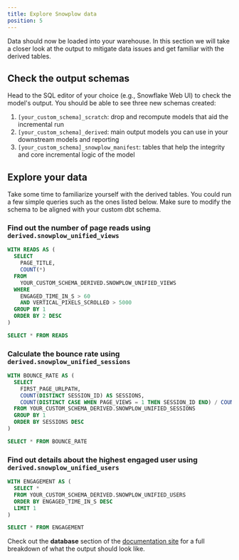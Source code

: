 ```yaml
---
title: Explore Snowplow data
position: 5
---
```


Data should now be loaded into your warehouse. In this section we will take a closer look at the output to mitigate data issues and get familiar with the derived tables.

## Check the output schemas

Head to the SQL editor of your choice (e.g., Snowflake Web UI) to check the model's output. You should be able to see three new schemas created:

1. `[your_custom_schema]_scratch`: drop and recompute models that aid the incremental run
2. `[your_custom_schema]_derived`: main output models you can use in your downstream models and reporting
3. `[your_custom_schema]_snowplow_manifest`: tables that help the integrity and core incremental logic of the model

## Explore your data

Take some time to familiarize yourself with the derived tables. You could run a few simple queries such as the ones listed below. Make sure to modify the schema to be aligned with your custom dbt schema.

### Find out the number of page reads using `derived.snowplow_unified_views`

```sql
WITH READS AS (
  SELECT
    PAGE_TITLE,
    COUNT(*)
  FROM
    YOUR_CUSTOM_SCHEMA_DERIVED.SNOWPLOW_UNIFIED_VIEWS
  WHERE
    ENGAGED_TIME_IN_S > 60
    AND VERTICAL_PIXELS_SCROLLED > 5000
  GROUP BY 1
  ORDER BY 2 DESC
)

SELECT * FROM READS
```

### Calculate the bounce rate using `derived.snowplow_unified_sessions`

```sql
WITH BOUNCE_RATE AS (
  SELECT
    FIRST_PAGE_URLPATH,
    COUNT(DISTINCT SESSION_ID) AS SESSIONS,
    COUNT(DISTINCT CASE WHEN PAGE_VIEWS = 1 THEN SESSION_ID END) / COUNT(DISTINCT SESSION_ID) AS BOUNCE_RATE
  FROM YOUR_CUSTOM_SCHEMA_DERIVED.SNOWPLOW_UNIFIED_SESSIONS
  GROUP BY 1
  ORDER BY SESSIONS DESC
)

SELECT * FROM BOUNCE_RATE
```

### Find out details about the highest engaged user using `derived.snowplow_unified_users`

```sql
WITH ENGAGEMENT AS (
  SELECT *
  FROM YOUR_CUSTOM_SCHEMA_DERIVED.SNOWPLOW_UNIFIED_USERS
  ORDER BY ENGAGED_TIME_IN_S DESC
  LIMIT 1
)

SELECT * FROM ENGAGEMENT
```

Check out the **database** section of the [documentation site](https://snowplow.github.io/dbt-snowplow-unified/#!/overview/snowplow_unified) for a full breakdown of what the output should look like.
